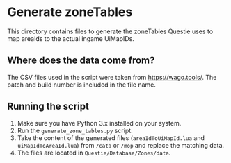 # Generate zoneTables

This directory contains files to generate the zoneTables Questie uses to map areaIds to the actual ingame UiMapIDs. 

## Where does the data come from?

The CSV files used in the script were taken from https://wago.tools/. The patch and build number is included in the file name.

## Running the script

1. Make sure you have Python 3.x installed on your system.
2. Run the `generate_zone_tables.py` script.
3. Take the content of the generated files (`areaIdToUiMapId.lua` and `uiMapIdToAreaId.lua`) from `/cata` or `/mop` and replace the matching data.
4. The files are located in `Questie/Database/Zones/data`.
